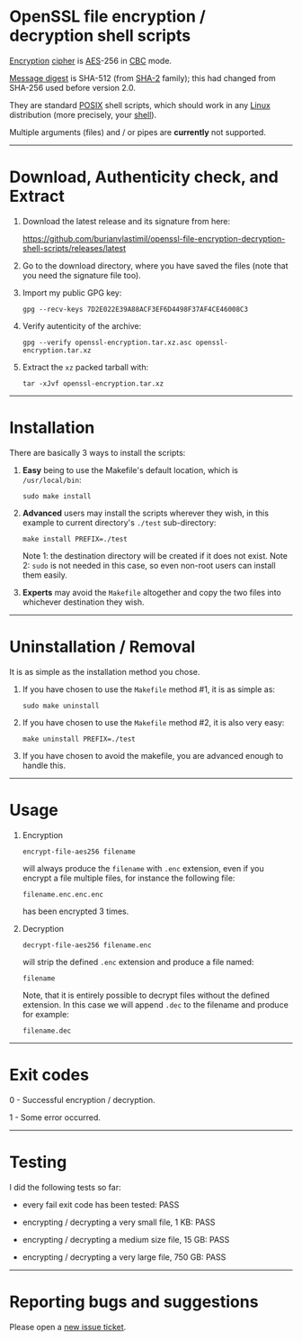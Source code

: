 # OpenSSL file encryption / decryption shell scripts

[Encryption](https://en.wikipedia.org/wiki/Encryption) [cipher](https://en.wikipedia.org/wiki/Cipher) is [AES](https://en.wikipedia.org/wiki/Advanced_Encryption_Standard)-256 in [CBC](https://en.wikipedia.org/wiki/Block_cipher_mode_of_operation#Cipher_Block_Chaining_(CBC)) mode.

[Message digest](https://en.wikipedia.org/wiki/Cryptographic_hash_function) is SHA-512 (from [SHA-2](https://en.wikipedia.org/wiki/SHA-2) family); this had changed from SHA-256 used before version 2.0.

They are standard [POSIX](https://en.wikipedia.org/wiki/POSIX) shell scripts, which should work in any [Linux](https://en.wikipedia.org/wiki/Linux) distribution (more precisely, your [shell](https://en.wikipedia.org/wiki/Unix_shell)).

Multiple arguments (files) and / or pipes are **currently** not supported.

----------------------------------------------------


# Download, Authenticity check, and Extract


1. Download the latest release and its signature from here:

    https://github.com/burianvlastimil/openssl-file-encryption-decryption-shell-scripts/releases/latest

2. Go to the download directory, where you have saved the files (note that you need the signature file too).

3. Import my public GPG key:

    ```
    gpg --recv-keys 7D2E022E39A88ACF3EF6D4498F37AF4CE46008C3
    ```

4. Verify autenticity of the archive:

    ```
    gpg --verify openssl-encryption.tar.xz.asc openssl-encryption.tar.xz
    ```

5. Extract the `xz` packed tarball with:

    ```
    tar -xJvf openssl-encryption.tar.xz
    ```

----------------------------------------------------


# Installation


There are basically 3 ways to install the scripts:


1. **Easy** being to use the Makefile's default location, which is `/usr/local/bin`:

    ```
    sudo make install
    ```

2. **Advanced** users may install the scripts wherever they wish, in this example to current directory's `./test` sub-directory:

    ```
    make install PREFIX=./test
    ```

    Note 1: the destination directory will be created if it does not exist.
    Note 2: `sudo` is not needed in this case, so even non-root users can install them easily.

3. **Experts** may avoid the `Makefile` altogether and copy the two files into whichever destination they wish.


----------------------------------------------------


# Uninstallation / Removal

It is as simple as the installation method you chose.

1. If you have chosen to use the `Makefile` method #1, it is as simple as:

    ```
    sudo make uninstall
    ```

2. If you have chosen to use the `Makefile` method #2, it is also very easy:

    ```
    make uninstall PREFIX=./test
    ```

3. If you have chosen to avoid the makefile, you are advanced enough to handle this.


----------------------------------------------------


# Usage

1. Encryption

    ```
    encrypt-file-aes256 filename
    ```

    will always produce the `filename` with `.enc` extension, even if you encrypt a file multiple files, for instance the following file:

    ```
    filename.enc.enc.enc
    ```

    has been encrypted 3 times.

2. Decryption

    ```
    decrypt-file-aes256 filename.enc
    ```
    
    will strip the defined `.enc` extension and produce a file named:
    
    ```
    filename
    ```
    
    Note, that it is entirely possible to decrypt files without the defined extension.
    In this case we will append `.dec` to the filename and produce for example:
    
    ```
    filename.dec
    ```


----------------------------------------------------


# Exit codes

0 - Successful encryption / decryption.

1 - Some error occurred. 


----------------------------------------------------


# Testing

I did the following tests so far:

- every fail exit code has been tested: PASS

- encrypting / decrypting a very small file, 1 KB: PASS

- encrypting / decrypting a medium size file, 15 GB: PASS

- encrypting / decrypting a very large file, 750 GB: PASS


----------------------------------------------------


# Reporting bugs and suggestions

Please open a [new issue ticket](https://github.com/burianvlastimil/openssl-file-encryption-decryption-shell-scripts/issues/new).
